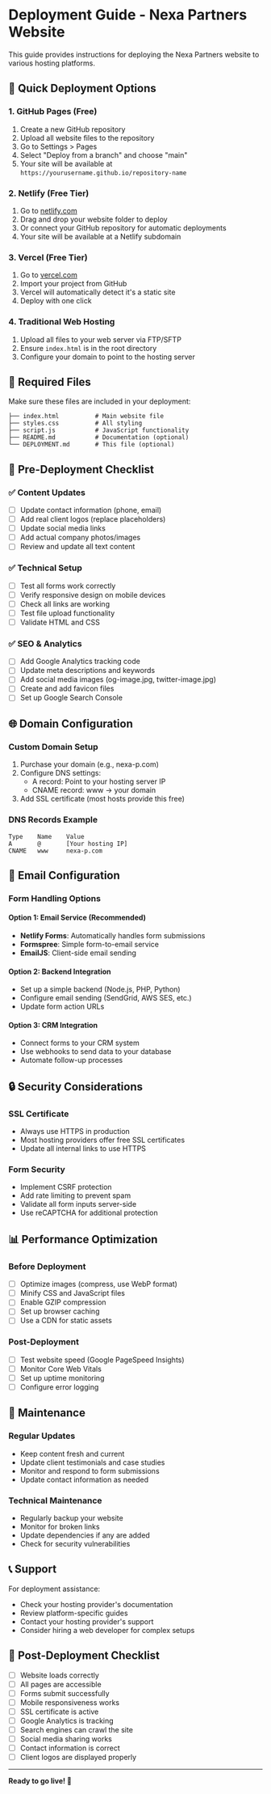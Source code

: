 # Deployment Guide - Nexa Partners Website

This guide provides instructions for deploying the Nexa Partners website to various hosting platforms.

## 🚀 Quick Deployment Options

### 1. GitHub Pages (Free)
1. Create a new GitHub repository
2. Upload all website files to the repository
3. Go to Settings > Pages
4. Select "Deploy from a branch" and choose "main"
5. Your site will be available at `https://yourusername.github.io/repository-name`

### 2. Netlify (Free Tier)
1. Go to [netlify.com](https://netlify.com)
2. Drag and drop your website folder to deploy
3. Or connect your GitHub repository for automatic deployments
4. Your site will be available at a Netlify subdomain

### 3. Vercel (Free Tier)
1. Go to [vercel.com](https://vercel.com)
2. Import your project from GitHub
3. Vercel will automatically detect it's a static site
4. Deploy with one click

### 4. Traditional Web Hosting
1. Upload all files to your web server via FTP/SFTP
2. Ensure `index.html` is in the root directory
3. Configure your domain to point to the hosting server

## 📁 Required Files

Make sure these files are included in your deployment:
```
├── index.html          # Main website file
├── styles.css          # All styling
├── script.js           # JavaScript functionality
├── README.md           # Documentation (optional)
└── DEPLOYMENT.md       # This file (optional)
```

## 🔧 Pre-Deployment Checklist

### ✅ Content Updates
- [ ] Update contact information (phone, email)
- [ ] Add real client logos (replace placeholders)
- [ ] Update social media links
- [ ] Add actual company photos/images
- [ ] Review and update all text content

### ✅ Technical Setup
- [ ] Test all forms work correctly
- [ ] Verify responsive design on mobile devices
- [ ] Check all links are working
- [ ] Test file upload functionality
- [ ] Validate HTML and CSS

### ✅ SEO & Analytics
- [ ] Add Google Analytics tracking code
- [ ] Update meta descriptions and keywords
- [ ] Add social media images (og-image.jpg, twitter-image.jpg)
- [ ] Create and add favicon files
- [ ] Set up Google Search Console

## 🌐 Domain Configuration

### Custom Domain Setup
1. Purchase your domain (e.g., nexa-p.com)
2. Configure DNS settings:
   - A record: Point to your hosting server IP
   - CNAME record: www → your domain
3. Add SSL certificate (most hosts provide this free)

### DNS Records Example
```
Type    Name    Value
A       @       [Your hosting IP]
CNAME   www     nexa-p.com
```

## 📧 Email Configuration

### Form Handling Options

#### Option 1: Email Service (Recommended)
- **Netlify Forms**: Automatically handles form submissions
- **Formspree**: Simple form-to-email service
- **EmailJS**: Client-side email sending

#### Option 2: Backend Integration
- Set up a simple backend (Node.js, PHP, Python)
- Configure email sending (SendGrid, AWS SES, etc.)
- Update form action URLs

#### Option 3: CRM Integration
- Connect forms to your CRM system
- Use webhooks to send data to your database
- Automate follow-up processes

## 🔒 Security Considerations

### SSL Certificate
- Always use HTTPS in production
- Most hosting providers offer free SSL certificates
- Update all internal links to use HTTPS

### Form Security
- Implement CSRF protection
- Add rate limiting to prevent spam
- Validate all form inputs server-side
- Use reCAPTCHA for additional protection

## 📊 Performance Optimization

### Before Deployment
- [ ] Optimize images (compress, use WebP format)
- [ ] Minify CSS and JavaScript files
- [ ] Enable GZIP compression
- [ ] Set up browser caching
- [ ] Use a CDN for static assets

### Post-Deployment
- [ ] Test website speed (Google PageSpeed Insights)
- [ ] Monitor Core Web Vitals
- [ ] Set up uptime monitoring
- [ ] Configure error logging

## 🔄 Maintenance

### Regular Updates
- Keep content fresh and current
- Update client testimonials and case studies
- Monitor and respond to form submissions
- Update contact information as needed

### Technical Maintenance
- Regularly backup your website
- Monitor for broken links
- Update dependencies if any are added
- Check for security vulnerabilities

## 📞 Support

For deployment assistance:
- Check your hosting provider's documentation
- Review platform-specific guides
- Contact your hosting provider's support
- Consider hiring a web developer for complex setups

## 🎯 Post-Deployment Checklist

- [ ] Website loads correctly
- [ ] All pages are accessible
- [ ] Forms submit successfully
- [ ] Mobile responsiveness works
- [ ] SSL certificate is active
- [ ] Google Analytics is tracking
- [ ] Search engines can crawl the site
- [ ] Social media sharing works
- [ ] Contact information is correct
- [ ] Client logos are displayed properly

---

**Ready to go live! 🚀** 
